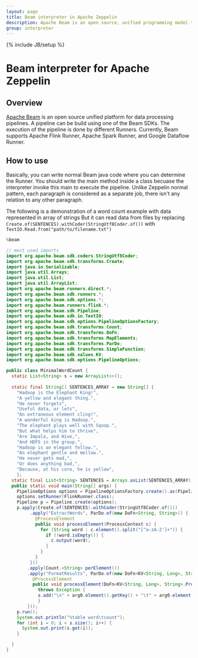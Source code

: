```yaml
---
layout: page
title: Beam interpreter in Apache Zeppelin
description: Apache Beam is an open source, unified programming model that you can use to create a data processing pipeline.
group: interpreter
---
```

<!--
Licensed under the Apache License, Version 2.0 (the "License");
you may not use this file except in compliance with the License.
You may obtain a copy of the License at

http://www.apache.org/licenses/LICENSE-2.0

Unless required by applicable law or agreed to in writing, software
distributed under the License is distributed on an "AS IS" BASIS,
WITHOUT WARRANTIES OR CONDITIONS OF ANY KIND, either express or implied.
See the License for the specific language governing permissions and
limitations under the License.
-->

{% include JB/setup %}

# Beam interpreter for Apache Zeppelin

<div id="toc"></div>

## Overview
[Apache Beam](http://beam.incubator.apache.org) is an open source unified platform for data processing pipelines. A pipeline can be build using one of the Beam SDKs.
The execution of the pipeline is done by different Runners. Currently, Beam supports Apache Flink Runner, Apache Spark Runner, and Google Dataflow Runner.

## How to use
Basically, you can write normal Beam java code where you can determine the Runner. You should write the main method inside a class becuase the interpreter invoke this main to execute the pipeline. Unlike Zeppelin normal pattern, each paragraph is considered as a separate job, there isn't any relation to any other paragraph.

The following is a demonstration of a word count example with data represented in array of strings
But it can read data from files by replacing `Create.of(SENTENCES).withCoder(StringUtf8Coder.of())` with `TextIO.Read.from("path/to/filename.txt")`

```java
%beam

// most used imports
import org.apache.beam.sdk.coders.StringUtf8Coder;
import org.apache.beam.sdk.transforms.Create;
import java.io.Serializable;
import java.util.Arrays;
import java.util.List;
import java.util.ArrayList;
import org.apache.beam.runners.direct.*;
import org.apache.beam.sdk.runners.*;
import org.apache.beam.sdk.options.*;
import org.apache.beam.runners.flink.*;
import org.apache.beam.sdk.Pipeline;
import org.apache.beam.sdk.io.TextIO;
import org.apache.beam.sdk.options.PipelineOptionsFactory;
import org.apache.beam.sdk.transforms.Count;
import org.apache.beam.sdk.transforms.DoFn;
import org.apache.beam.sdk.transforms.MapElements;
import org.apache.beam.sdk.transforms.ParDo;
import org.apache.beam.sdk.transforms.SimpleFunction;
import org.apache.beam.sdk.values.KV;
import org.apache.beam.sdk.options.PipelineOptions;

public class MinimalWordCount {
  static List<String> s = new ArrayList<>();
  
  static final String[] SENTENCES_ARRAY = new String[] {
    "Hadoop is the Elephant King!",
    "A yellow and elegant thing.",
    "He never forgets",
    "Useful data, or lets",
    "An extraneous element cling!",
    "A wonderful king is Hadoop.",
    "The elephant plays well with Sqoop.",
    "But what helps him to thrive",
    "Are Impala, and Hive,",
    "And HDFS in the group.",
    "Hadoop is an elegant fellow.",
    "An elephant gentle and mellow.",
    "He never gets mad,",
    "Or does anything bad,",
    "Because, at his core, he is yellow",
	};  
  static final List<String> SENTENCES = Arrays.asList(SENTENCES_ARRAY);
  public static void main(String[] args) {
    PipelineOptions options = PipelineOptionsFactory.create().as(PipelineOptions.class);
    options.setRunner(FlinkRunner.class);
    Pipeline p = Pipeline.create(options);
    p.apply(Create.of(SENTENCES).withCoder(StringUtf8Coder.of()))
         .apply("ExtractWords", ParDo.of(new DoFn<String, String>() {
           @ProcessElement
           public void processElement(ProcessContext c) {
             for (String word : c.element().split("[^a-zA-Z']+")) {
               if (!word.isEmpty()) {
                 c.output(word);
               }
             }
           }
         }))
        .apply(Count.<String> perElement())
        .apply("FormatResults", ParDo.of(new DoFn<KV<String, Long>, String>() {
          @ProcessElement
          public void processElement(DoFn<KV<String, Long>, String>.ProcessContext arg0)
            throws Exception {
            s.add("\n" + arg0.element().getKey() + "\t" + arg0.element().getValue());
          	}
        }));
    p.run();
    System.out.println("%table word\tcount");
    for (int i = 0; i < s.size(); i++) {
      System.out.print(s.get(i));
    }

  }
}

```

